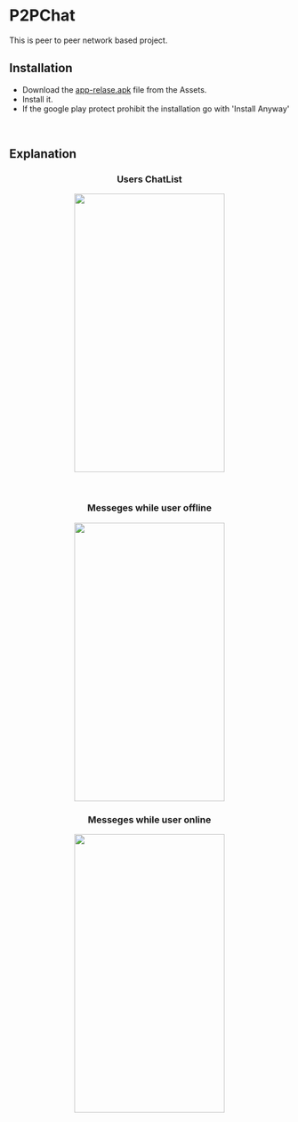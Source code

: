 # P2PChat
This is peer to peer network based project.
<html>
<h2><strong>Installation</strong></h2>
<ul>
<li>Download the <a target ="blank1" href = "https://github.com/delwar36/P2PChat/releases">app-relase.apk</a> file from the Assets.</li> 
  <li> Install it.</li>
  <li>If the google play protect prohibit the installation go with 'Install Anyway'</li>
</ul> 
  
  <br/>
  
  <h2><strong>Explanation</strong></h2>
  
  <p><h3 align = "center">Users ChatList</h3></p> 
  <p align = "center"><img src = "https://scontent-sin6-2.xx.fbcdn.net/v/t1.15752-9/72959536_440944246544915_3674775895358308352_n.jpg?_nc_cat=106&_nc_oc=AQkLyloSMGMYked2bSzp0QeoB_Wp1NgB4mWuMkFLvGfz-lwWC54wzD5aP5Qh4DksO38&_nc_ht=scontent-sin6-2.xx&oh=e34623933594d3a91ba8875f2fe7fc6b&oe=5E3070C6" height = "500" width = "270"></p>
  
  <br>
  
  <p><h3 align = "center">Messeges while user offline</h3></p> 
  <p align = "center"><img src = "https://scontent-sin6-1.xx.fbcdn.net/v/t1.15752-9/72789851_695953017562184_6898657684371800064_n.jpg?_nc_cat=102&_nc_oc=AQk2GAFjUSD2ZUZjmLP-m6Q1Gam-whL0q-OgsFaKeIJHJRT9I5MeI4XBn75ZfilyBl8&_nc_ht=scontent-sin6-1.xx&oh=7f54f05a48bf22d9db2eb0f725ff0ffe&oe=5E2F2A0B" height = "500" width = "270"></p>
  
  <p><h3 align = "center">Messeges while user online</h3></p> 
  <p align = "center"><img src = "https://scontent-sin6-1.xx.fbcdn.net/v/t1.15752-9/72547718_968534143510376_3751644750415921152_n.jpg?_nc_cat=101&_nc_oc=AQku0Apc4aqLhDpVSzzUMbG7ynlsGbo6BLAU-roD-woJMczpKPF28oAOqumsmNVcxlw&_nc_ht=scontent-sin6-1.xx&oh=f3b585589ef578656101c39e6fe5d740&oe=5E34B2B9" height = "500" width = "270"></p>
  
  

  </html>


